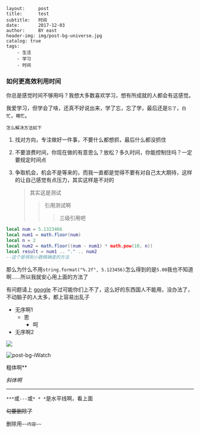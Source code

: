     layout:     post
    title:      test
    subtitle:   时间
    date:       2017-12-03
    author:     BY east
    header-img: img/post-bg-universe.jpg
    catalog: true
    tags:
    	- 生活
    	- 学习
    	- 时间


### 如何更高效利用时间

你总是感觉时间不够用吗？我想大多数喜欢学习，想有所成就的人都会有这感觉。

我爱学习，但学会了啥，还真不好说出来，学了忘，忘了学，最后还是`忘了`，`白忙`，`瞎忙`。

```
怎么解决方法如下
```

1. 找对方向，专注做好一件事，不要什么都想抓，最后什么都没抓住

2. 不要浪费时间，你现在做的有意思么？放松？多久时间，你能控制住吗？一定要规定时间点

3. 争取机会，机会不是等来的，而我一直都是觉得不要有对自己太大期待，这样的让自己感觉有点压力，其实这样是不对的

   > 其实这是测试
   >
   > > 引用测试啊
   > >
   > > > 三级引用吧



```lua
local num = 5.1323466
local num1 = math.floor(num)
local n = 2
local num2 = math.floor((num - num1) * math.pow(10, n))
local result = num1 .. "." .. num2
--这个是得到小数精确度的方法
```

那么为什么不用`string.format("%.2f", 5.123456)`怎么得到的是`5.00`我也不知道啊……所以我就安心用上面的方法了



有问题请上 [google](http://google.com) 不过可能你们上不了，这么好的东西国人不能用，没办法了，不动脑子的人太多，都上容易出乱子

* 无序啊1
  + 恩
    - 呵
* 无序啊2

![](http://upload-images.jianshu.io/upload_images/2178672-45ddcd27e2f858a1.jpg?imageMogr2/auto-orient/strip%7CimageView2/2/w/1240)

![post-bg-iWatch](D:\gitHub\blog\cd756819220.github.io\img\post-bg-iWatch.jpg)

粗体啊**

*斜体啊*

***

`***`或`---`或`* * *`是水平线啊，看上面

~~句要删除了~~

删除用`~~内容~~`





